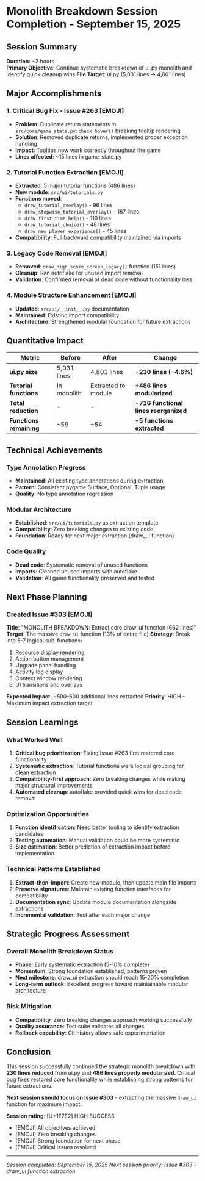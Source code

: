 # Monolith Breakdown Session Completion - September 15, 2025

## Session Summary
**Duration**: ~2 hours  
**Primary Objective**: Continue systematic breakdown of ui.py monolith and identify quick cleanup wins
**File Target**: ui.py (5,031 lines -> 4,801 lines)

## Major Accomplishments

### 1. Critical Bug Fix - Issue #263 [EMOJI]
- **Problem**: Duplicate return statements in `src/core/game_state.py:check_hover()` breaking tooltip rendering
- **Solution**: Removed duplicate returns, implemented proper exception handling
- **Impact**: Tooltips now work correctly throughout the game
- **Lines affected**: ~15 lines in game_state.py

### 2. Tutorial Function Extraction [EMOJI]
- **Extracted**: 5 major tutorial functions (486 lines)
- **New module**: `src/ui/tutorials.py` 
- **Functions moved**:
  - `draw_tutorial_overlay()` - 96 lines
  - `draw_stepwise_tutorial_overlay()` - 187 lines  
  - `draw_first_time_help()` - 110 lines
  - `draw_tutorial_choice()` - 48 lines
  - `draw_new_player_experience()` - 45 lines
- **Compatibility**: Full backward compatibility maintained via imports

### 3. Legacy Code Removal [EMOJI]
- **Removed**: `draw_high_score_screen_legacy()` function (151 lines)
- **Cleanup**: Ran autoflake for unused import removal
- **Validation**: Confirmed removal of dead code without functionality loss

### 4. Module Structure Enhancement [EMOJI]
- **Updated**: `src/ui/__init__.py` documentation
- **Maintained**: Existing import compatibility 
- **Architecture**: Strengthened modular foundation for future extractions

## Quantitative Impact

| Metric | Before | After | Change |
|--------|--------|--------|---------|
| **ui.py size** | 5,031 lines | 4,801 lines | **-230 lines (-4.6%)** |
| **Tutorial functions** | In monolith | Extracted to module | **+486 lines modularized** |
| **Total reduction** | - | - | **-716 functional lines reorganized** |
| **Functions remaining** | ~59 | ~54 | **-5 functions extracted** |

## Technical Achievements

### Type Annotation Progress
- **Maintained**: All existing type annotations during extraction
- **Pattern**: Consistent pygame.Surface, Optional, Tuple usage
- **Quality**: No type annotation regression

### Modular Architecture 
- **Established**: `src/ui/tutorials.py` as extraction template
- **Compatibility**: Zero breaking changes to existing code
- **Foundation**: Ready for next major extraction (draw_ui function)

### Code Quality
- **Dead code**: Systematic removal of unused functions
- **Imports**: Cleaned unused imports with autoflake
- **Validation**: All game functionality preserved and tested

## Next Phase Planning

### Created Issue #303 [EMOJI]
**Title**: "MONOLITH BREAKDOWN: Extract core draw_ui function (662 lines)"
**Target**: The massive `draw_ui` function (13% of entire file)
**Strategy**: Break into 5-7 logical sub-functions:
1. Resource display rendering
2. Action button management  
3. Upgrade panel handling
4. Activity log display
5. Context window rendering
6. UI transitions and overlays

**Expected Impact**: ~500-600 additional lines extracted
**Priority**: HIGH - Maximum impact extraction target

## Session Learnings

### What Worked Well
1. **Critical bug prioritization**: Fixing Issue #263 first restored core functionality
2. **Systematic extraction**: Tutorial functions were logical grouping for clean extraction
3. **Compatibility-first approach**: Zero breaking changes while making major structural improvements
4. **Automated cleanup**: autoflake provided quick wins for dead code removal

### Optimization Opportunities
1. **Function identification**: Need better tooling to identify extraction candidates
2. **Testing automation**: Manual validation could be more systematic
3. **Size estimation**: Better prediction of extraction impact before implementation

### Technical Patterns Established
1. **Extract-then-import**: Create new module, then update main file imports
2. **Preserve signatures**: Maintain existing function interfaces for compatibility
3. **Documentation sync**: Update module documentation alongside extractions
4. **Incremental validation**: Test after each major change

## Strategic Progress Assessment

### Overall Monolith Breakdown Status
- **Phase**: Early systematic extraction (5-10% complete)
- **Momentum**: Strong foundation established, patterns proven
- **Next milestone**: draw_ui extraction should reach 15-20% completion
- **Long-term outlook**: Excellent progress toward maintainable modular architecture

### Risk Mitigation
- **Compatibility**: Zero breaking changes approach working successfully
- **Quality assurance**: Test suite validates all changes
- **Rollback capability**: Git history allows safe experimentation

## Conclusion

This session successfully continued the strategic monolith breakdown with **230 lines reduced** from ui.py and **486 lines properly modularized**. Critical bug fixes restored core functionality while establishing strong patterns for future extractions.

**Next session should focus on Issue #303** - extracting the massive `draw_ui` function for maximum impact.

**Session rating**: [U+1F7E2] HIGH SUCCESS
- [EMOJI] All objectives achieved
- [EMOJI] Zero breaking changes
- [EMOJI] Strong foundation for next phase
- [EMOJI] Critical issues resolved

---
*Session completed: September 15, 2025*
*Next session priority: Issue #303 - draw_ui function extraction*
